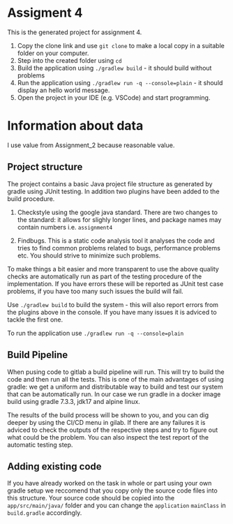 # Assigment 4
This is the generated project for assignment 4.

1. Copy the clone link and use `git clone` to make a local copy in a suitable folder on your computer.
2. Step into the created folder using `cd`
3. Build the application using `./gradlew build` - it should build without problems
4. Run the application using `./gradlew run -q --console=plain` - it should display an hello world message.
5. Open the project in your IDE (e.g. VSCode) and start programming.

# Information about data
I use value from Assignment_2 because reasonable value.

## Project structure
The project contains a basic Java project file structure as generated by gradle using JUnit testing. In addition two plugins have been added to the build procedure.

1. Checkstyle using the google java standard. There are two changes to the standard: it allows for slighly longer lines, and package names may contain numbers i.e. `assignment4`

2. Findbugs. This is a static code analysis tool it analyses the code and tries to find common problems related to bugs, performance problems etc. You should strive to minimize such problems.

To make things a bit easier and more transparent to use the above quality checks are automatically run as part of the testing procedure of the implementation. If you have errors these will be reported as JUnit test case problems, if you have too many such issues the build will fail.

Use `./gradlew build` to build the system - this will also report errors from the plugins above in the console. If you have many issues it is adviced to tackle the first one.

To run the application use `./gradlew run -q --console=plain`

## Build Pipeline
When pusing code to gitlab a build pipeline will run. This will try to build the code and then run all the tests. This is one of the main advantages of using gradle: we get a uniform and distributable way to build and test our system that can be automatically run. In our case we run gradle in a docker image build using gradle 7.3.3, jdk17 and alpine linux. 

The results of the build process will be shown to you, and you can dig deeper by using the CI/CD menu in gilab. If there are any failures it is adviced to check the outputs of the respective steps and try to figure out what could be the problem. You can also inspect the test report of the automatic testing step.

## Adding existing code
If you have already worked on the task in whole or part using your own gradle setup we reccomend that you copy only the source code files into this structure. Your source code should be copied into the `app/src/main/java/` folder and you can change the `application` `mainClass` in `build.gradle` accordingly.
